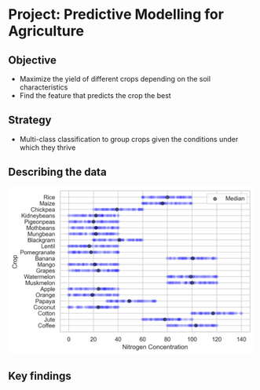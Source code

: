 # Project: Predictive Modelling for Agriculture

## Objective
- Maximize the yield of different crops depending on the soil characteristics
- Find the feature that predicts the crop the best

## Strategy
- Multi-class classification to group crops given the conditions under which they thrive

## Describing the data
<img src="/output/scatters_nitrogen_concentration.png"
    alt="Scatter plot of nitrogen concentration"
    width=500/>

## Key findings